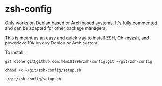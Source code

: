 # zsh-config
Only works on Debian based or Arch based systems. It's fully commented and can be adapted for other package managers.

This is meant as an easy and quick way to install ZSH, Oh-myzsh, and powerlevel10k on any Debian or Arch system

To install:

```
git clone git@github.com:mem101296/zsh-config.git ~/git/zsh-config
```
```
chmod +x ~/git/zsh-config/setup.sh
```
```
~/git/zsh-config/setup.sh
```
